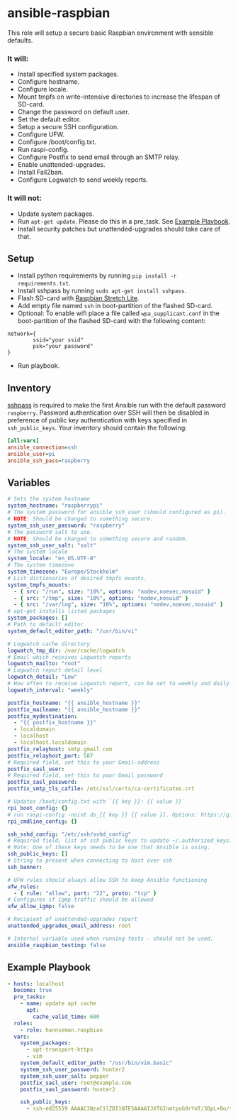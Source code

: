 # ansible-raspbian

This role will setup a secure basic Raspbian environment with sensible defaults.

### It will:

 * Install specified system packages.
 * Configure hostname.
 * Configure locale.
 * Mount tmpfs on write-intensive directories to increase the lifespan of SD-card. 
 * Change the password on default user.
 * Set the default editor.
 * Setup a secure SSH configuration.
 * Configure UFW.
 * Configure /boot/config.txt.
 * Run raspi-config.
 * Configure Postfix to send email through an SMTP relay.
 * Enable unattended-upgrades.
 * Install Fail2ban.
 * Configure Logwatch to send weekly reports.

### It will not:

 * Update system packages.
 * Run `apt-get update`. Please do this in a pre_task. See [Example Playbook](#example-playbook).
 * Install security patches but unattended-upgrades should take care of that. 

## Setup
* Install python requirements by running `pip install -r requirements.txt`.
* Install sshpass by running `sudo apt-get install sshpass`.
* Flash SD-card with [Raspbian Stretch Lite](https://www.raspberrypi.org/documentation/installation/installing-images/mac.md).
* Add empty file named `ssh` in boot-partition of the flashed SD-card.
* Optional: To enable wifi place a file called `wpa_supplicant.conf` in the boot-partition of the flashed SD-card with the following content:
```
network={
        ssid="your ssid"
        psk="your password"
}
```
* Run playbook.


## Inventory

[sshpass](https://linux.die.net/man/1/sshpass) is required to make the first Ansible run
with the default password `raspberry`. Password authentication over SSH will then be disabled in
preference of public key authentication with keys specified in `ssh_public_keys`. 
Your inventory should contain the following:

```ini
[all:vars]
ansible_connection=ssh
ansible_user=pi
ansible_ssh_pass=raspberry
```

## Variables

```yaml
# Sets the system hostname
system_hostname: "raspberrypi"
# The system password for ansible_ssh_user (should configured as pi).
# NOTE: Should be changed to something secure.
system_ssh_user_password: "raspberry"
# The password salt to use.
# NOTE: Should be changed to something secure and random.
system_ssh_user_salt: "salt"
# The system locale
system_locale: "en_US.UTF-8"
# The system timezone
system_timezone: "Europe/Stockholm"
# List dictionaries of desired tmpfs mounts.
system_tmpfs_mounts:
  - { src: "/run", size: "10%", options: "nodev,noexec,nosuid" }
  - { src: "/tmp", size: "10%", options: "nodev,nosuid" }
  - { src: "/var/log", size: "10%", options: "nodev,noexec,nosuid" }
# apt-get installs listed packages
system_packages: []
# Path to default editor
system_default_editor_path: "/usr/bin/vi"

# Logwatch cache directory
logwatch_tmp_dir: /var/cache/logwatch
# Email which receives Logwatch reports
logwatch_mailto: "root"
# Logwatch report detail level
logwatch_detail: "Low"
# How often to receive Logwatch report, can be set to weekly and daily
logwatch_interval: "weekly"

postfix_hostname: "{{ ansible_hostname }}"
postfix_mailname: "{{ ansible_hostname }}"
postfix_mydestination:
  - "{{ postfix_hostname }}"
  - localdomain
  - localhost
  - localhost.localdomain
postfix_relayhost: smtp.gmail.com
postfix_relayhost_port: 587
# Required field, set this to your Gmail-address
postfix_sasl_user:
# Required field, set this to your Gmail password
postfix_sasl_password:
postfix_smtp_tls_cafile: /etc/ssl/certs/ca-certificates.crt

# Updates /boot/config.txt with `{{ key }}: {{ value }}`
rpi_boot_config: {}
# run raspi-config -noint do_{{ key }} {{ value }]. Options: https://github.com/raspberrypi-ui/rc_gui/blob/master/src/rc_gui.c#L23-L70
rpi_cmdline_config: {}

ssh_sshd_config: "/etc/ssh/sshd_config"
# Required field, list of ssh public keys to update ~/.authorized_keys. 
# Note: One of these keys needs to be one that Ansible is using.   
ssh_public_keys: []
# String to present when connecting to host over ssh
ssh_banner:

# UFW rules should always allow SSH to keep Ansible functioning
ufw_rules:
  - { rule: "allow", port: "22", proto: "tcp" }
# Configures if igmp traffic should be allowed
ufw_allow_igmp: false

# Recipient of unattended-upgrades report
unattended_upgrades_email_address: root

# Internal variable used when running tests - should not be used.
ansible_raspbian_testing: false
```

## Example Playbook
```yaml
- hosts: localhost
  become: true
  pre_tasks:
    - name: update apt cache
      apt:
        cache_valid_time: 600
  roles:
    - role: hannseman.raspbian
  vars:
    system_packages:
      - apt-transport-https
      - vim
    system_default_editor_path: "/usr/bin/vim.basic"
    system_ssh_user_password: hunter2
    system_ssh_user_salt: pepper
    postfix_sasl_user: root@example.com
    postfix_sasl_password: hunter2

    ssh_public_keys:
      - ssh-ed25519 AAAAC3NzaC1lZDI1NTE5AAAAIJXTGInmtpoG9rYmT/3DpL+0o/sH2shys+NwJLo8NnCj
```
